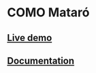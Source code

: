 # COMO Mataró

## [Live demo](https://como-web-app.web.app/)

## [Documentation](comomataro-docs/README.md)